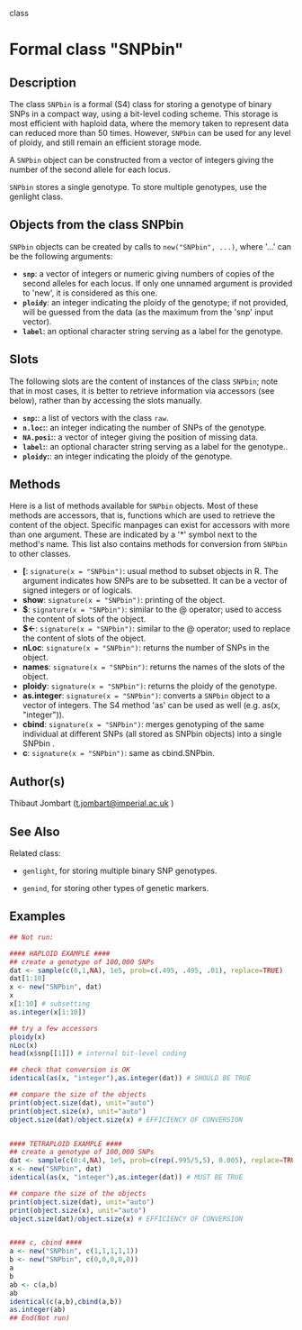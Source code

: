 class

# Formal class "SNPbin"

## Description

The class `SNPbin` is a formal (S4) class for storing a genotype of binary SNPs in a compact way, using a bit-level coding scheme. This storage is most efficient with haploid data, where the memory taken to represent data can reduced more than 50 times. However, `SNPbin` can be used for any level of ploidy, and still remain an efficient storage mode.

A `SNPbin` object can be constructed from a vector of integers giving the number of the second allele for each locus.

 `SNPbin` stores a single genotype. To store multiple genotypes, use the genlight class.

## Objects from the class SNPbin

`SNPbin` objects can be created by calls to `new("SNPbin", ...)`, where '...' can be the following arguments:

 

- **`snp`**: a vector of integers or numeric giving numbers of copies of the second alleles for each locus. If only one unnamed argument is provided to 'new', it is considered as this one.
- **`ploidy`**: an integer indicating the ploidy of the genotype; if not provided, will be guessed from the data (as the maximum from the 'snp' input vector).
- **`label`**: an optional character string serving as a label for the genotype.

## Slots

The following slots are the content of instances of the class `SNPbin`; note that in most cases, it is better to retrieve information via accessors (see below), rather than by accessing the slots manually.

- **`snp`:**: a list of vectors with the class `raw`.
- **`n.loc`:**: an integer indicating the number of SNPs of the genotype.
- **`NA.posi`:**: a vector of integer giving the position of missing data.
- **`label`:**: an optional character string serving as a label for the genotype..
- **`ploidy`:**: an integer indicating the ploidy of the genotype.

## Methods

Here is a list of methods available for `SNPbin` objects. Most of these methods are accessors, that is, functions which are used to retrieve the content of the object. Specific manpages can exist for accessors with more than one argument. These are indicated by a '*' symbol next to the method's name. This list also contains methods for conversion from `SNPbin` to other classes.

- **[**: `signature(x = "SNPbin")`: usual method to subset objects in R. The argument indicates how SNPs are to be subsetted. It can be a vector of signed integers or of logicals.
- **show**: `signature(x = "SNPbin")`: printing of the object.
- **$**: `signature(x = "SNPbin")`: similar to the @ operator; used to access the content of slots of the object.
- **$<-**: `signature(x = "SNPbin")`: similar to the @ operator; used to replace the content of slots of the object.
- **nLoc**: `signature(x = "SNPbin")`: returns the number of SNPs in the object.
- **names**: `signature(x = "SNPbin")`: returns the names of the slots of the object.
- **ploidy**: `signature(x = "SNPbin")`: returns the ploidy of the genotype.
- **as.integer**: `signature(x = "SNPbin")`: converts a `SNPbin` object to a vector of integers. The S4 method 'as' can be used as well (e.g. as(x, "integer")).
- **cbind**: `signature(x = "SNPbin")`: merges genotyping of the same individual at different SNPs (all stored as SNPbin objects) into a single SNPbin .
- **c**: `signature(x = "SNPbin")`: same as cbind.SNPbin.

## Author(s)

Thibaut Jombart (t.jombart@imperial.ac.uk )

## See Also

Related class:

- `genlight`, for storing multiple binary SNP genotypes.

- `genind`, for storing other types of genetic markers.

## Examples

```r
## Not run:

#### HAPLOID EXAMPLE ####
## create a genotype of 100,000 SNPs
dat <- sample(c(0,1,NA), 1e5, prob=c(.495, .495, .01), replace=TRUE)
dat[1:10]
x <- new("SNPbin", dat)
x
x[1:10] # subsetting
as.integer(x[1:10])

## try a few accessors
ploidy(x)
nLoc(x)
head(x$snp[[1]]) # internal bit-level coding

## check that conversion is OK
identical(as(x, "integer"),as.integer(dat)) # SHOULD BE TRUE

## compare the size of the objects
print(object.size(dat), unit="auto")
print(object.size(x), unit="auto")
object.size(dat)/object.size(x) # EFFICIENCY OF CONVERSION


#### TETRAPLOID EXAMPLE ####
## create a genotype of 100,000 SNPs
dat <- sample(c(0:4,NA), 1e5, prob=c(rep(.995/5,5), 0.005), replace=TRUE)
x <- new("SNPbin", dat)
identical(as(x, "integer"),as.integer(dat)) # MUST BE TRUE

## compare the size of the objects
print(object.size(dat), unit="auto")
print(object.size(x), unit="auto")
object.size(dat)/object.size(x) # EFFICIENCY OF CONVERSION


#### c, cbind ####
a <- new("SNPbin", c(1,1,1,1,1))
b <- new("SNPbin", c(0,0,0,0,0))
a
b
ab <- c(a,b)
ab
identical(c(a,b),cbind(a,b))
as.integer(ab)
## End(Not run)
```



